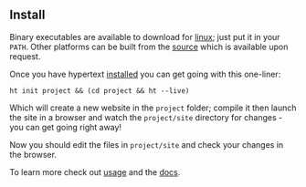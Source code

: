 ## Install

Binary executables are available to download for [linux](/files/ht-gnu-linux-x86_64); just put it in your `PATH`. Other platforms can be built from the [source](/source/) which is available upon request. 

Once you have hypertext [installed](/install/) you can get going with this one-liner:

```
ht init project && (cd project && ht --live)
```

Which will create a new website in the `project` folder; compile it then launch the site in a browser and watch the `project/site` directory for changes - you can get going right away!

Now you should edit the files in `project/site` and check your changes in the browser.

To learn more check out [usage](/usage/) and the [docs](/docs/).

